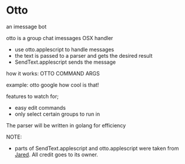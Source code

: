 # Otto
an imessage bot

otto is a group chat imessages OSX handler

+ use otto.applescript to handle messages
+ the text is passed to a parser and gets the desired result
+ SendText.applescript sends the message

how it works:
OTTO COMMAND ARGS

example:
otto google how cool is that!

features to watch for;
+ easy edit commands
+ only select certain groups to run in

The parser will be written in golang for efficiency

NOTE:
+ parts of SendText.applescript and otto.applescript were taken from
[Jared](https://github.com/ZekeSnider/Jared). All credit goes to its owner.
